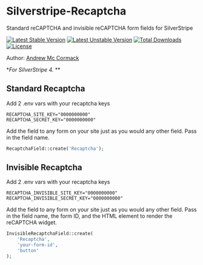 # Silverstripe-Recaptcha
Standard reCAPTCHA and invisible reCAPTCHA form fields for SilverStripe

[![Latest Stable Version](https://poser.pugx.org/cyber-duck/silverstripe-recaptcha/v/stable)](https://packagist.org/packages/cyber-duck/silverstripe-recaptcha)
[![Latest Unstable Version](https://poser.pugx.org/cyber-duck/silverstripe-recaptcha/v/unstable)](https://packagist.org/packages/cyber-duck/silverstripe-recaptcha)
[![Total Downloads](https://poser.pugx.org/cyber-duck/silverstripe-recaptcha/downloads)](https://packagist.org/packages/cyber-duck/silverstripe-recaptcha)
[![License](https://poser.pugx.org/cyber-duck/silverstripe-recaptcha/license)](https://packagist.org/packages/cyber-duck/silverstripe-recaptcha)

Author: [Andrew Mc Cormack](https://github.com/Andrew-Mc-Cormack)

**For SilverStripe 4.* **

## Standard Recaptcha

Add 2 .env vars with your recaptcha keys

```
RECAPTCHA_SITE_KEY="0000000000"
RECAPTCHA_SECRET_KEY="0000000000"
```

Add the field to any form on your site just as you would any other field.
Pass in the field name.

```php
RecaptchaField::create('Recaptcha');
```

## Invisible Recaptcha

Add 2 .env vars with your recaptcha keys

```
RECAPTCHA_INVISIBLE_SITE_KEY="0000000000"
RECAPTCHA_INVISIBLE_SECRET_KEY="0000000000"
```

Add the field to any form on your site just as you would any other field.
Pass in the field name, the form ID, and the HTML element to render the reCAPTCHA widget.

```php
InvisibleRecaptchaField::create(
    'Recaptcha', 
    'your-form-id',
    'button'
);
```